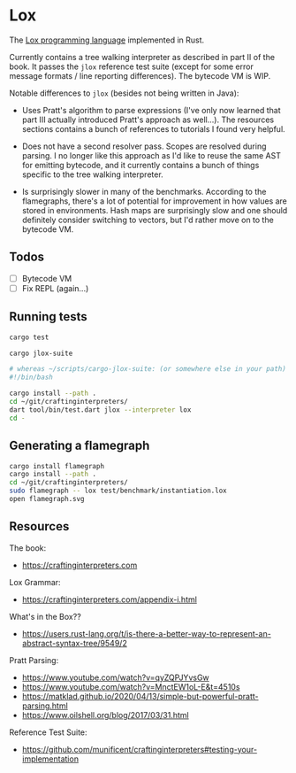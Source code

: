 # Lox

The [Lox programming language](https://craftinginterpreters.com/the-lox-language.html)
implemented in Rust.

Currently contains a tree walking interpreter as described in part II of the
book. It passes the `jlox` reference test suite (except for some error message
formats / line reporting differences). The bytecode VM is WIP.

Notable differences to `jlox` (besides not being written in Java):

- Uses Pratt's algorithm to parse expressions (I've only now learned that part
  III actually introduced Pratt's approach as well...). The resources sections
  contains a bunch of references to tutorials I found very helpful.

- Does not have a second resolver pass. Scopes are resolved during parsing. I no
  longer like this approach as I'd like to reuse the same AST for emitting
  bytecode, and it currently contains a bunch of things specific to the tree
  walking interpreter.

- Is surprisingly slower in many of the benchmarks. According to the
  flamegraphs, there's a lot of potential for improvement in how values are
  stored in environments. Hash maps are surprisingly slow and one should
  definitely consider switching to vectors, but I'd rather move on to the
  bytecode VM.


## Todos

- [ ] Bytecode VM
- [ ] Fix REPL (again...)

## Running tests

```sh
cargo test
```

```sh
cargo jlox-suite

# whereas ~/scripts/cargo-jlox-suite: (or somewhere else in your path)
#!/bin/bash

cargo install --path .
cd ~/git/craftinginterpreters/
dart tool/bin/test.dart jlox --interpreter lox
cd -
```

## Generating a flamegraph

```sh
cargo install flamegraph
cargo install --path .
cd ~/git/craftinginterpreters/
sudo flamegraph -- lox test/benchmark/instantiation.lox
open flamegraph.svg
```

## Resources

The book:

- https://craftinginterpreters.com

Lox Grammar:

- https://craftinginterpreters.com/appendix-i.html

What's in the Box??

- https://users.rust-lang.org/t/is-there-a-better-way-to-represent-an-abstract-syntax-tree/9549/2

Pratt Parsing:

- https://www.youtube.com/watch?v=qyZQPJYvsGw
- https://www.youtube.com/watch?v=MnctEW1oL-E&t=4510s
- https://matklad.github.io/2020/04/13/simple-but-powerful-pratt-parsing.html
- https://www.oilshell.org/blog/2017/03/31.html

Reference Test Suite:

- https://github.com/munificent/craftinginterpreters#testing-your-implementation
